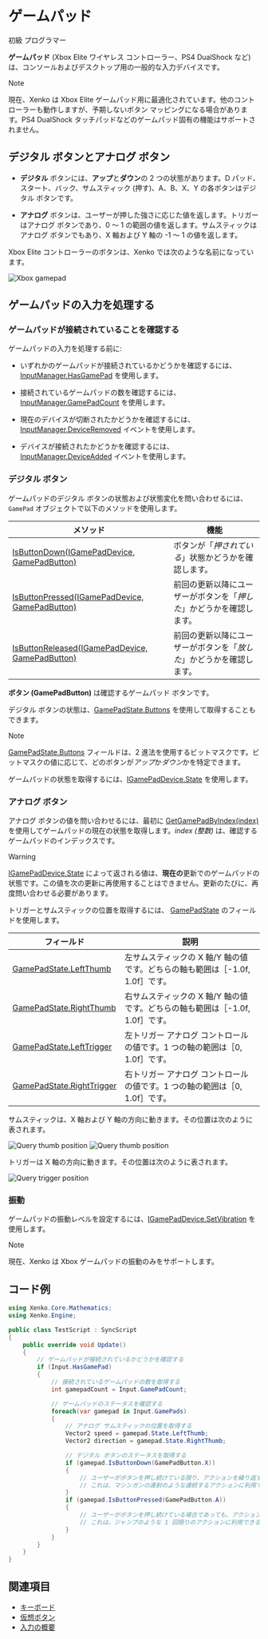 # ゲームパッド

<span class="label label-doc-level">初級</span>
<span class="label label-doc-audience">プログラマー</span>

**ゲームパッド** (Xbox Elite ワイヤレス コントローラー、PS4 DualShock など) は、コンソールおよびデスクトップ用の一般的な入力デバイスです。

> [!NOTE]
> 現在、Xenko は Xbox Elite ゲームパッド用に最適化されています。他のコントローラーも動作しますが、予期しないボタン マッピングになる場合があります。PS4 DualShock タッチパッドなどのゲームパッド固有の機能はサポートされません。

## デジタル ボタンとアナログ ボタン

* **デジタル** ボタンには、**アップ**と**ダウン**の 2 つの状態があります。D パッド、スタート、バック、サムスティック (押す)、A、B、X、Y の各ボタンはデジタル ボタンです。

* **アナログ** ボタンは、ユーザーが押した強さに応じた値を返します。トリガーはアナログ ボタンであり、0 ～ 1 の範囲の値を返します。サムスティックはアナログ ボタンでもあり、X 軸および Y 軸の -1 ～ 1 の値を返します。

Xbox Elite コントローラーのボタンは、Xenko では次のような名前になっています。

![Xbox gamepad](media/input-gamepad-standard-gamepad.png)

## ゲームパッドの入力を処理する

### ゲームパッドが接続されていることを確認する

ゲームパッドの入力を処理する前に:

* いずれかのゲームパッドが接続されているかどうかを確認するには、[InputManager.HasGamePad](xref:Xenko.Input.InputManager.HasGamePad) を使用します。

* 接続されているゲームパッドの数を確認するには、[InputManager.GamePadCount](xref:Xenko.Input.InputManager.GamePadCount) を使用します。

* 現在のデバイスが切断されたかどうかを確認するには、[InputManager.DeviceRemoved](xref:Xenko.Input.InputManager.DeviceRemoved) イベントを使用します。

* デバイスが接続されたかどうかを確認するには、[InputManager.DeviceAdded](xref:Xenko.Input.InputManager.DeviceAdded) イベントを使用します。

### デジタル ボタン

ゲームパッドのデジタル ボタンの状態および状態変化を問い合わせるには、`GamePad` オブジェクトで以下のメソッドを使用します。

| メソッド | 機能
|--------|--------------
| [IsButtonDown(IGamePadDevice, GamePadButton)](xref:Xenko.Input.GamePadDeviceExtensions.IsButtonDown\(Xenko.Input.IGamePadDevice,Xenko.Input.GamePadButton\)) | ボタンが「_押されている_」状態かどうかを確認します。
| [IsButtonPressed(IGamePadDevice, GamePadButton)](xref:Xenko.Input.GamePadDeviceExtensions.IsButtonPressed\(Xenko.Input.IGamePadDevice,Xenko.Input.GamePadButton\)) | 前回の更新以降にユーザーがボタンを「_押した_」かどうかを確認します。
| [IsButtonReleased(IGamePadDevice, GamePadButton)](xref:Xenko.Input.GamePadDeviceExtensions.IsButtonReleased\(Xenko.Input.IGamePadDevice,Xenko.Input.GamePadButton\)) | 前回の更新以降にユーザーがボタンを「_放した_」かどうかを確認します。

**ボタン (GamePadButton)** は確認するゲームパッド ボタンです。

デジタル ボタンの状態は、[GamePadState.Buttons](xref:Xenko.Input.GamePadState.Buttons) を使用して取得することもできます。

> [!NOTE]
> [GamePadState.Buttons](xref:Xenko.Input.GamePadState.Buttons) フィールドは、2 進法を使用するビットマスクです。ビットマスクの値に応じて、どのボタンが*アップ*か*ダウン*かを特定できます。

ゲームパッドの状態を取得するには、[IGamePadDevice.State](xref:Xenko.Input.IGamePadDevice.State) を使用します。

### アナログ ボタン

アナログ ボタンの値を問い合わせるには、最初に
[GetGamePadByIndex(index)](xref:Xenko.Input.InputManager.GetGamePadByIndex\(System.Int32\)) を使用してゲームパッドの現在の状態を取得します。_index (整数)_ は、確認するゲームパッドのインデックスです。

> [!WARNING]
> [IGamePadDevice.State](xref:Xenko.Input.IGamePadDevice.State) によって返される値は、**現在の**更新でのゲームパッドの状態です。この値を次の更新に再使用することはできません。更新のたびに、再度問い合わせる必要があります。

トリガーとサムスティックの位置を取得するには、
[GamePadState](xref:Xenko.Input.GamePadState) のフィールドを使用します。

| フィールド | 説明
|-------|------------
| [GamePadState.LeftThumb](xref:Xenko.Input.GamePadState.LeftThumb) | 左サムスティックの X 軸/Y 軸の値です。どちらの軸も範囲は［-1.0f, 1.0f］です。 |
| [GamePadState.RightThumb](xref:Xenko.Input.GamePadState.RightThumb) | 右サムスティックの X 軸/Y 軸の値です。どちらの軸も範囲は［-1.0f, 1.0f］です。 |
| [GamePadState.LeftTrigger](xref:Xenko.Input.GamePadState.LeftTrigger) | 左トリガー アナログ コントロールの値です。1 つの軸の範囲は［0, 1.0f］です。 |
| [GamePadState.RightTrigger](xref:Xenko.Input.GamePadState.RightTrigger) | 右トリガー アナログ コントロールの値です。1 つの軸の範囲は［0, 1.0f］です。 |

サムスティックは、X 軸および Y 軸の方向に動きます。その位置は次のように表されます。

![Query thumb position](media/index-gamepad-stick-position-1.png)
![Query thumb position](media/index-gamepad-stick-position-2.png)

トリガーは X 軸の方向に動きます。その位置は次のように表されます。

![Query trigger position](media/index-gamepad-trigger-position.png)

### 振動

ゲームパッドの振動レベルを設定するには、[IGamePadDevice.SetVibration](xref:Xenko.Input.IGamePadDevice.SetVibration\(System.Single,System.Single,System.Single,System.Single\)) を使用します。

> [!NOTE]
> 現在、Xenko は Xbox ゲームパッドの振動のみをサポートします。

## コード例

```cs
using Xenko.Core.Mathematics;
using Xenko.Engine;

public class TestScript : SyncScript
{
    public override void Update()
    {
        // ゲームパッドが接続されているかどうかを確認する
        if (Input.HasGamePad)
        {
            // 接続されているゲームパッドの数を取得する
            int gamepadCount = Input.GamePadCount;

            // ゲームパッドのステータスを確認する
            foreach(var gamepad in Input.GamePads)
            {
                // アナログ サムスティックの位置を取得する
                Vector2 speed = gamepad.State.LeftThumb;
                Vector2 direction = gamepad.State.RightThumb;

                // デジタル ボタンのステータスを取得する
                if (gamepad.IsButtonDown(GamePadButton.X))
                {
                    // ユーザーがボタンを押し続けている限り、アクションを繰り返す。
                    // これは、マシンガンの連射のような連続するアクションに利用できる。
                }
                if (gamepad.IsButtonPressed(GamePadButton.A))
                {
                    // ユーザーがボタンを押し続けている場合であっても、アクションを 1 回だけトリガーする。
                    // これは、ジャンプのような 1 回限りのアクションに利用できる。
                }
            }
        }
    }
}
```

## 関連項目
* [キーボード](keyboards.md)
* [仮想ボタン](virtual-buttons.md)
* [入力の概要](index.md)
